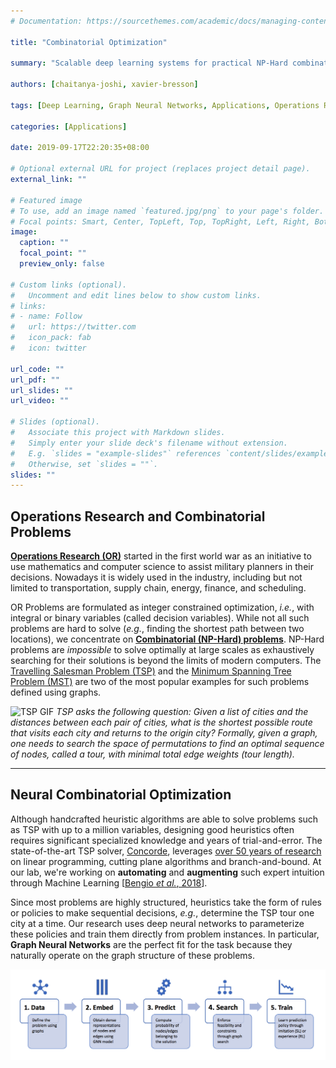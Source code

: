 ```yaml
---
# Documentation: https://sourcethemes.com/academic/docs/managing-content/

title: "Combinatorial Optimization"

summary: "Scalable deep learning systems for practical NP-Hard combinatorial problems such as the TSP."

authors: [chaitanya-joshi, xavier-bresson]

tags: [Deep Learning, Graph Neural Networks, Applications, Operations Research, Combinatorial Optimization]

categories: [Applications]

date: 2019-09-17T22:20:35+08:00

# Optional external URL for project (replaces project detail page).
external_link: ""

# Featured image
# To use, add an image named `featured.jpg/png` to your page's folder.
# Focal points: Smart, Center, TopLeft, Top, TopRight, Left, Right, BottomLeft, Bottom, BottomRight.
image:
  caption: ""
  focal_point: ""
  preview_only: false

# Custom links (optional).
#   Uncomment and edit lines below to show custom links.
# links:
# - name: Follow
#   url: https://twitter.com
#   icon_pack: fab
#   icon: twitter

url_code: ""
url_pdf: ""
url_slides: ""
url_video: ""

# Slides (optional).
#   Associate this project with Markdown slides.
#   Simply enter your slide deck's filename without extension.
#   E.g. `slides = "example-slides"` references `content/slides/example-slides.md`.
#   Otherwise, set `slides = ""`.
slides: ""
---
```



## Operations Research and Combinatorial Problems

**[Operations Research (OR)](https://en.wikipedia.org/wiki/Operations_research)** started in the first world war as an initiative to use mathematics and computer science to assist military planners in their decisions. Nowadays it is widely used in the industry, including but not limited to transportation, supply chain, energy, finance, and scheduling.

OR Problems are formulated as integer constrained optimization, *i.e.*, with integral or binary variables (called decision variables).
While not all such problems are hard to solve (*e.g.*, finding the shortest path between two locations), we concentrate on **[Combinatorial (NP-Hard) problems](https://en.wikipedia.org/wiki/Combinatorial_optimization)**. 
NP-Hard problems are *impossible* to solve optimally at large scales as exhaustively searching for their solutions is beyond the limits of modern computers.
The [Travelling Salesman Problem (TSP)](https://en.wikipedia.org/wiki/Travelling_salesman_problem) and the [Minimum Spanning Tree Problem (MST)](https://en.wikipedia.org/wiki/Minimum_spanning_tree) are two of the most popular examples for such problems defined using graphs.

![TSP GIF](tsp-gif.gif)
*TSP asks the following question: Given a list of cities and the distances between each pair of cities, what is the shortest possible route that visits each city and returns to the origin city? Formally, given a graph, one needs to search the space of permutations to find an optimal sequence of nodes, called a tour, with minimal total edge weights (tour length).*

---

## Neural Combinatorial Optimization

Although handcrafted heuristic algorithms are able to solve problems such as TSP with up to a million variables,
designing good heuristics often requires significant specialized knowledge and years of trial-and-error.
The state-of-the-art TSP solver, [Concorde](http://www.math.uwaterloo.ca/tsp/concorde.html), leverages [over 50 years of research](https://www.youtube.com/watch?v=q8nQTNvCrjE) on linear programming, cutting plane algorithms and branch-and-bound.
At our lab, we're working on **automating** and **augmenting** such expert intuition through Machine Learning [[Bengio *et al.*, 2018](https://arxiv.org/abs/1811.06128)].

Since most problems are highly structured, heuristics take the form of rules or policies to make sequential decisions, *e.g.*, determine the TSP tour one city at a time. 
Our research uses deep neural networks to parameterize these policies and train them directly from problem instances.
In particular, **Graph Neural Networks** are the perfect fit for the task because they naturally operate on the graph structure of these problems.

![End-to-end pipeline](pipeline.png)
